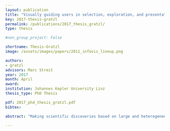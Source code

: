 ```yaml
---
layout: publication
title: "Visually guiding users in selection, exploration, and presentation tasks"
key: 2017-thesis-gratzl
permalink: /publications/2017_thesis_gratzl/
type: thesis

#non_group_project: False

shortname: Thesis-Gratzl
image: /assets/images/papers/2011_infovis_lineup.png

authors: 
- gratzl
advisors: Marc Streit
year: 2017
month: April
award: 
institution: Johannes Kepler University Linz
thesis_type: PhD Thesis

pdf: 2017_phd_thesis_gratzl.pdf
bibtex: 

abstract: "Making scientific discoveries based on large and heterogeneous datasets is challenging. The continuous improvement of data acquisition technologies makes it possible to collect more and more data. However, not only the amount of data is growing at a fast pace, but also its complexity. Visually analyzing such large, interconnected data collections requires a user to perform a combination of selection, exploration, and presentation tasks. In each of these tasks a user needs guidance in terms of (1) what data subsets are to be investigated from the data collection, (2) how to effectively and efficiently explore selected data subsets, and (3) how to effectively reproduce findings and tell the story of their discovery. On the basis of a unified model called the SPARE model, this thesis makes contributions to all three guidance tasks a user encounters during a visual analysis session: The LineUp multi-attribute ranking technique was developed to order and prioritize item collections. It is an essential building block of the proposed guidance process that has the goal of better supporting users in data selection tasks by scoring and ranking data subsets based on user-defined queries. Domino is a generic visualization technique for relating and exploring data subsets, supporting users in the exploration of interconnected data collections. Phoeva is a novel open-source visual analytics platform designed to speed up the creation of domain-specific exploration tools. The final building block of this thesis is CLUE, a universally applicable framework for capturing, labeling, understanding, and explaining visually driven exploration. Based on provenance data captured during the exploration process, users can author “Vistories”, visual stories based on the history of the exploration. The practical applicability of the guidance model and visualization techniques developed is demonstrated by means of usage scenarios and use cases based on real-world data from the biomedical domain."

---
```



